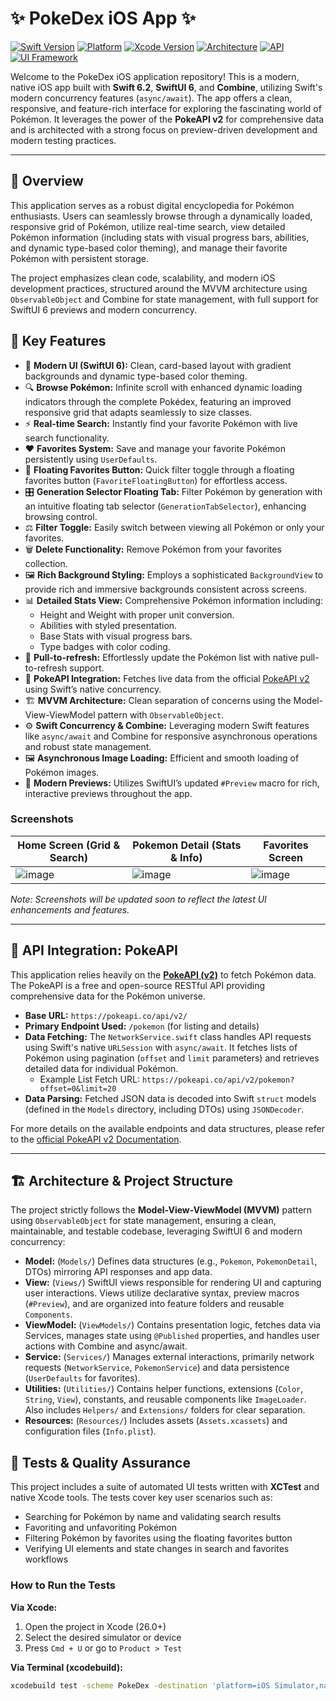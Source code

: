 # ✨ PokeDex iOS App ✨

[![Swift Version](https://img.shields.io/badge/Swift-6.2%2B-orange.svg)](https://swift.org)
[![Platform](https://img.shields.io/badge/platform-iOS%2026.0%2B-lightgrey.svg)](https://developer.apple.com/ios/)
[![Xcode Version](https://img.shields.io/badge/Xcode-26.0%2B-blue.svg)](https://developer.apple.com/xcode/)
[![Architecture](https://img.shields.io/badge/Architecture-MVVM%20(ObservableObject)-blueviolet.svg)](https://developer.apple.com/documentation/swiftui/managing-model-data-in-your-app)
[![API](https://img.shields.io/badge/API-PokeAPI%20v2-red.svg)](https://pokeapi.co/)
[![UI Framework](https://img.shields.io/badge/UI-SwiftUI%20%26%20Combine-green.svg)](https://developer.apple.com/documentation/swiftui)

Welcome to the PokeDex iOS application repository! This is a modern, native iOS app built with **Swift 6.2**, **SwiftUI 6**, and **Combine**, utilizing Swift's modern concurrency features (`async/await`). The app offers a clean, responsive, and feature-rich interface for exploring the fascinating world of Pokémon. It leverages the power of the **PokeAPI v2** for comprehensive data and is architected with a strong focus on preview-driven development and modern testing practices.

---

## 🚀 Overview

This application serves as a robust digital encyclopedia for Pokémon enthusiasts. Users can seamlessly browse through a dynamically loaded, responsive grid of Pokémon, utilize real-time search, view detailed Pokémon information (including stats with visual progress bars, abilities, and dynamic type-based color theming), and manage their favorite Pokémon with persistent storage.

The project emphasizes clean code, scalability, and modern iOS development practices, structured around the MVVM architecture using `ObservableObject` and Combine for state management, with full support for SwiftUI 6 previews and modern concurrency.

## 🎨 Key Features

*   📱 **Modern UI (SwiftUI 6):** Clean, card-based layout with gradient backgrounds and dynamic type-based color theming.
*   🔍 **Browse Pokémon:** Infinite scroll with enhanced dynamic loading indicators through the complete Pokédex, featuring an improved responsive grid that adapts seamlessly to size classes.
*   ⚡ **Real-time Search:** Instantly find your favorite Pokémon with live search functionality.
*   ❤️ **Favorites System:** Save and manage your favorite Pokémon persistently using `UserDefaults`.
*   🧭 **Floating Favorites Button:** Quick filter toggle through a floating favorites button (`FavoriteFloatingButton`) for effortless access.
*   🎛️ **Generation Selector Floating Tab:** Filter Pokémon by generation with an intuitive floating tab selector (`GenerationTabSelector`), enhancing browsing control.
*   ⚖️ **Filter Toggle:** Easily switch between viewing all Pokémon or only your favorites.
*   🗑️ **Delete Functionality:** Remove Pokémon from your favorites collection.
*   🖼️ **Rich Background Styling:** Employs a sophisticated `BackgroundView` to provide rich and immersive backgrounds consistent across screens.
*   📊 **Detailed Stats View:** Comprehensive Pokémon information including:
    *   Height and Weight with proper unit conversion.
    *   Abilities with styled presentation.
    *   Base Stats with visual progress bars.
    *   Type badges with color coding.
*   🔄 **Pull-to-refresh:** Effortlessly update the Pokémon list with native pull-to-refresh support.
*   🔌 **PokeAPI Integration:** Fetches live data from the official [PokeAPI v2](https://pokeapi.co/) using Swift’s native concurrency.
*   🏗️ **MVVM Architecture:** Clean separation of concerns using the Model-View-ViewModel pattern with `ObservableObject`.
*   ⚙️ **Swift Concurrency & Combine:** Leveraging modern Swift features like `async/await` and Combine for responsive asynchronous operations and robust state management.
*   🖼️ **Asynchronous Image Loading:** Efficient and smooth loading of Pokémon images.
*   🧪 **Modern Previews:** Utilizes SwiftUI’s updated `#Preview` macro for rich, interactive previews throughout the app.

### Screenshots

| Home Screen (Grid & Search) | Pokemon Detail (Stats & Info) | Favorites Screen |
|---|---|---|
| ![image](https://github.com/user-attachments/assets/726aecf6-8c09-4d3c-b6de-a627612869f5) | ![image](https://github.com/user-attachments/assets/1a8d4e8d-7385-4e55-a20a-ea30ffd5763c) | ![image](https://github.com/user-attachments/assets/79dcb3b8-1f6d-4cc9-939c-1212b26ad856) |

*Note: Screenshots will be updated soon to reflect the latest UI enhancements and features.*

---

## 🔌 API Integration: PokeAPI

This application relies heavily on the [**PokeAPI (v2)**](https://pokeapi.co/) to fetch Pokémon data. The PokeAPI is a free and open-source RESTful API providing comprehensive data for the Pokémon universe.

*   **Base URL:** `https://pokeapi.co/api/v2/`
*   **Primary Endpoint Used:** `/pokemon` (for listing and details)
*   **Data Fetching:** The `NetworkService.swift` class handles API requests using Swift's native `URLSession` with `async/await`. It fetches lists of Pokémon using pagination (`offset` and `limit` parameters) and retrieves detailed data for individual Pokémon.
    *   Example List Fetch URL: `https://pokeapi.co/api/v2/pokemon?offset=0&limit=20`
*   **Data Parsing:** Fetched JSON data is decoded into Swift `struct` models (defined in the `Models` directory, including DTOs) using `JSONDecoder`.

For more details on the available endpoints and data structures, please refer to the [official PokeAPI v2 Documentation](https://pokeapi.co/docs/v2).

---

## 🏗️ Architecture & Project Structure

The project strictly follows the **Model-View-ViewModel (MVVM)** pattern using `ObservableObject` for state management, ensuring a clean, maintainable, and testable codebase, leveraging SwiftUI 6 and modern concurrency:

*   **Model:** (`Models/`) Defines data structures (e.g., `Pokemon`, `PokemonDetail`, DTOs) mirroring API responses and app data.
*   **View:** (`Views/`) SwiftUI views responsible for rendering UI and capturing user interactions. Views utilize declarative syntax, preview macros (`#Preview`), and are organized into feature folders and reusable `Components`.
*   **ViewModel:** (`ViewModels/`) Contains presentation logic, fetches data via Services, manages state using `@Published` properties, and handles user actions with Combine and async/await.
*   **Service:** (`Services/`) Manages external interactions, primarily network requests (`NetworkService`, `PokemonService`) and data persistence (`UserDefaults` for favorites).
*   **Utilities:** (`Utilities/`) Contains helper functions, extensions (`Color`, `String`, `View`), constants, and reusable components like `ImageLoader`. Also includes `Helpers/` and `Extensions/` folders for clear separation.
*   **Resources:** (`Resources/`) Includes assets (`Assets.xcassets`) and configuration files (`Info.plist`).


## 🧪 Tests & Quality Assurance

This project includes a suite of automated UI tests written with **XCTest** and native Xcode tools. The tests cover key user scenarios such as:

- Searching for Pokémon by name and validating search results
- Favoriting and unfavoriting Pokémon
- Filtering Pokémon by favorites using the floating favorites button
- Verifying UI elements and state changes in search and favorites workflows

### How to Run the Tests

**Via Xcode:**
1. Open the project in Xcode (26.0+)
2. Select the desired simulator or device
3. Press `Cmd + U` or go to `Product > Test`

**Via Terminal (xcodebuild):**
```sh
xcodebuild test -scheme PokeDex -destination 'platform=iOS Simulator,name=iPhone 16 Pro'
